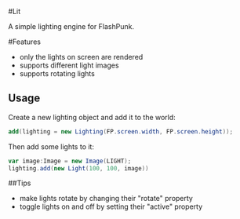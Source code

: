 #Lit

A simple lighting engine for FlashPunk. 

#Features
* only the lights on screen are rendered
* supports different light images
* supports rotating lights

## Usage
Create a new lighting object and add it to the world:
```ActionScript
add(lighting = new Lighting(FP.screen.width, FP.screen.height));
```

Then add some lights to it:
```ActionScript
var image:Image = new Image(LIGHT);
lighting.add(new Light(100, 100, image))
```

##Tips
* make lights rotate by changing their "rotate" property
* toggle lights on and off by setting their "active" property
